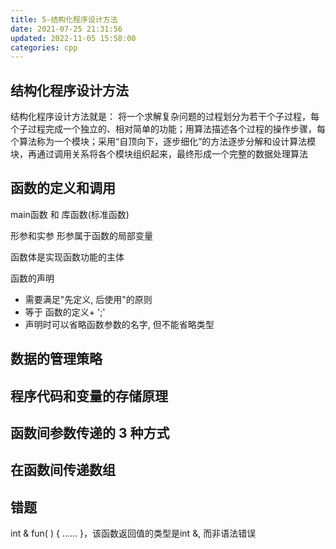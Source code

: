 ```yaml
---
title: 5-结构化程序设计方法
date: 2021-07-25 21:31:56
updated: 2022-11-05 15:58:00
categories: cpp
---
```


## 结构化程序设计方法

结构化程序设计方法就是：
将一个求解复杂问题的过程划分为若干个子过程，每个子过程完成一个独立的、相对简单的功能；用算法描述各个过程的操作步骤，每个算法称为一个模块；采用“自顶向下，逐步细化”的方法逐步分解和设计算法模块，再通过调用关系将各个模块组织起来，最终形成一个完整的数据处理算法

## 函数的定义和调用

main函数 和 库函数(标准函数)

形参和实参
形参属于函数的局部变量

函数体是实现函数功能的主体

函数的声明

* 需要满足"先定义, 后使用"的原则
* 等于 函数的定义+ ';'
* 声明时可以省略函数参数的名字, 但不能省略类型

## 数据的管理策略

## 程序代码和变量的存储原理

## 函数间参数传递的 3 种方式

## 在函数间传递数组

## 错题

int & fun( ) { ...... }，该函数返回值的类型是int &, 而非语法错误
